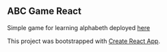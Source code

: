 ## ABC Game React
Simple game for learning alphabeth deployed [here](https://happy-gates-b55c13.netlify.app/)

This project was bootstrapped with [Create React App](https://github.com/facebook/create-react-app).
